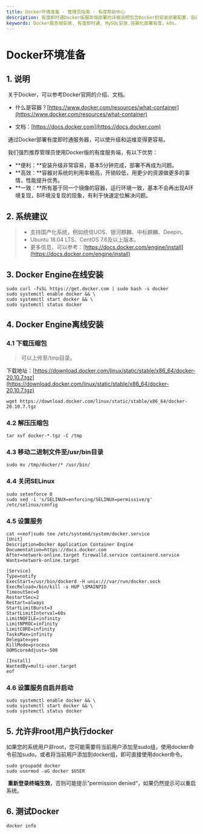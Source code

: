 ```yaml
---
title: Docker环境准备 - 管理员指南 - 有度帮助中心
description: 有度即时通Docker版服务端部署的详细说明包含Docker的安装部署配置，容器、镜像管理，升级更新。
keywords: Docker服务端安装, 有度即时通, MySQL安装,容器化部署有度，k8s。
---
```


# Docker环境准备

## 1. 说明

​		关于Docker，可以参考Docker官网的介绍、文档。

- 什么是容器？[https://www.docker.com/resources/what-container](https://www.docker.com/resources/what-container)

- 文档：[https://docs.docker.com](https://docs.docker.com)



​		通过Docker部署有度即时通服务器，可以使升级和运维变得更容易。

​		我们强烈推荐管理员使用Docker版的有度服务端，有以下优势：

- **便利：**安装升级非常容易，基本5分钟完成，部署不再成为问题。
- **高效：**容器对系统的利用率极高，开销较低，用更少的资源做更多的事情，性能提升优秀。
- **一致：**所有基于同一个镜像的容器，运行环境一致，基本不会再出现A环境复现，B环境没复现的现象，有利于快速定位解决问题。

## 2. 系统建议

>* 支持国产化系统，例如统信UOS、银河麒麟、中标麒麟、Deepin。
>* Ubuntu 18.04 LTS、CentOS 7.6及以上版本。
>* 更多信息，可以参考：[https://docs.docker.com/engine/install](https://docs.docker.com/engine/install)

## 3. Docker Engine在线安装

```
sudo curl -fsSL https://get.docker.com | sudo bash -s docker
sudo systemctl enable docker && \
sudo systemctl start docker && \
sudo systemctl status docker
```

## 4. Docker Engine离线安装

### 4.1 下载压缩包

> 可以上传至/tmp目录。

下载地址：[https://download.docker.com/linux/static/stable/x86_64/docker-20.10.7.tgz](https://download.docker.com/linux/static/stable/x86_64/docker-20.10.7.tgz)

```
wget https://download.docker.com/linux/static/stable/x86_64/docker-20.10.7.tgz
```

### 4.2 解压压缩包

```
tar xvf docker-*.tgz -C /tmp
```

### 4.3 移动二进制文件至/usr/bin目录

```
sudo mv /tmp/docker/* /usr/bin/
```

### 4.4 关闭SELinux

```
sudo setenforce 0
sudo sed -i 's/SELINUX=enforcing/SELINUX=permissive/g' /etc/selinux/config
```

### 4.5 设置服务

```
cat <<eof|sudo tee /etc/systemd/system/docker.service
[Unit]
Description=Docker Application Container Engine
Documentation=https://docs.docker.com
After=network-online.target firewalld.service containerd.service
Wants=network-online.target

[Service]
Type=notify
ExecStart=/usr/bin/dockerd -H unix:///var/run/docker.sock
ExecReload=/bin/kill -s HUP \$MAINPID
TimeoutSec=0
RestartSec=2
Restart=always
StartLimitBurst=3
StartLimitInterval=60s
LimitNOFILE=infinity
LimitNPROC=infinity
LimitCORE=infinity
TasksMax=infinity
Delegate=yes
KillMode=process
OOMScoreAdjust=-500

[Install]
WantedBy=multi-user.target
eof
```

### 4.6 设置服务自启并启动

```
sudo systemctl enable docker && \
sudo systemctl start docker && \
sudo systemctl status docker
```

## 5. 允许非root用户执行docker

​		如果您的系统用户非root，您可能需要将当前用户添加至sudo组，使用docker命令前加sudo。或者将当前用户添加到docker组，即可直接使用docker命令。

```
sudo groupadd docker
sudo usermod -aG docker $USER
```

​		**重新登录终端生效**，否则可能提示”permission denied“，如果仍然提示可以重启系统。

## 6. 测试Docker

```
docker info
```
